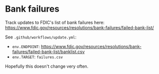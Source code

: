 # Bank failures

Track updates to FDIC's list of bank failures here: https://www.fdic.gov/resources/resolutions/bank-failures/failed-bank-list/

See `.github/workflows/update.yml`:

- `env.ENDPOINT`: https://www.fdic.gov/resources/resolutions/bank-failures/failed-bank-list/banklist.csv
- `env.TARGET`: `failures.csv`

Hopefully this doesn't change very often.
